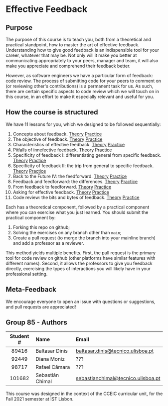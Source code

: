 # Effective Feedback

## Purpose

The purpose of this course is to teach you, both from a theoretical and practical standpoint, how to master the art of effective feedback.
Understanding how to give good feedback is an indispensible tool for your career, whatever that may be. Not only will it make you better at communicating appropriately to your peers, manager and team, it will also make you appreciate and comprehend their feedback better.

However, as software engineers we have a particular form of feedback: code review. The process of submitting code for your peers to comment on (or reviewing other's contributions) is a permanent task for us. As such, there are certain specific aspects to code review which we will touch on in this course, in an effort to make it especially relevant and useful for you.

## How the course is structured

We have 11 lessons for you, which we designed to be followed sequentially:

1. Concepts about feedback. [Theory](/lessons/01_concepts_theory.md) [Practice](/lessons/01_concepts_practice.md)
1. The objective of feedback. [Theory](/lessons/02_objective_theory.md) [Practice](/lessons/02_objective_practice.md)
1. Characteristics of effective feedback. [Theory](/lessons/03_characteristics_theory.md) [Practice](/lessons/03_characteristics_practice.md)
1. Pitfalls of innefective feedback. [Theory](/lessons/04_innefective_theory.md) [Practice](/lessons/04_innefective_practice.md)
1. Specificity of feedback I: differentiating general from specific feedback. [Theory](/lessons/05_specificity_diff_theory.md) [Practice](/lessons/05_specificity_diff_practice.md)
1. Specificity of feedback II: the trip from general to specific feedback. [Theory](/lessons/06_specificity_change_theory.md) [Practice](/lessons/06_specificity_change_practice.md)
1. Back to the Future IV: the feedforward. [Theory](/lessons/07_feedforward_intro_theory.md) [Practice](/lessons/07_feedforward_intro_practice.md)
1. Feedback and feedforward: the differences. [Theory](/lessons/08_feedforward_diff_theory.md) [Practice](/lessons/08_feedforward_diff_practice.md)
1. From feedback to feedforward. [Theory](/lessons/09_feedforward_change_theory.md) [Practice](/lessons/09_feedforward_change_practice.md)
1. Asking for effective feedback. [Theory](/lessons/10_asking_theory.md) [Practice](/lessons/10_asking_practice.md)
1. Code review: the bits and bytes of feedback. [Theory](/lessons/11_code_review_theory.md) [Practice](/lessons/11_code_review_practice.md)

Each has a theoretical component, followed by a practical component where you can exercise what you just learned. You should submit the practical component by:

1. Forking this repo on github;
1. Solving the exercises on any branch other than `main`;
1. Create a pull request (to merge the branch into your mainline branch) and add a professor as a reviewer.

This method yields multiple benefits. First, the pull request is the primary tool for code review on github (other platforms have similar features with different names). Second, it allows the professors to give you feedback directly, exercising the types of interactions you will likely have in your professional setting.

## Meta-Feedback

We encourage everyone to open an issue with questions or suggestions, and pull requests are appreciated!

## Group 85 - Authors

| Student # | Name   | Email |
|:------:|:-----------------|:----------------------------------|
|  89416 | Baltasar Dinis   | baltasar.dinis@tecnico.ulisboa.pt |
|  92449 | Diana Moniz      | ???                               |
|  98717 | Rafael Câmara    | ???                               |
| 101682 | Sebastián Chimal | sebastianchimal@tecnico.ulisboa.pt |

This course was designed in the context of the CCEIC curricular unit, for the Fall 2021 semester at IST Lisbon.

